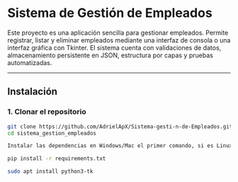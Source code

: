 # Sistema de Gestión de Empleados

Este proyecto es una aplicación sencilla para gestionar empleados. Permite registrar, listar y eliminar empleados mediante una interfaz de consola o una interfaz gráfica con Tkinter. El sistema cuenta con validaciones de datos, almacenamiento persistente en JSON, estructura por capas y pruebas automatizadas.

---

## Instalación

### 1. Clonar el repositorio

```bash
git clone https://github.com/AdrielApX/Sistema-gesti-n-de-Empleados.git
cd sistema_gestion_empleados

Instalar las dependencias en Windows/Mac el primer comando, si es Linux ejecuta el segundo comando

pip install -r requirements.txt

sudo apt install python3-tk